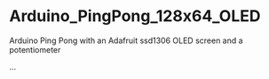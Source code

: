 # Arduino_PingPong_128x64_OLED
Arduino Ping Pong with an Adafruit ssd1306 OLED screen and a potentiometer

...
